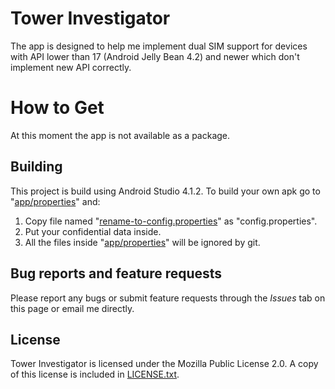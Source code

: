 # Tower Investigator
The app is designed to help me implement dual SIM support for devices with API lower than 17 (Android Jelly Bean 4.2) and newer which don't implement new API correctly.

# How to Get
At this moment the app is not available as a package.

## Building
This project is build using Android Studio 4.1.2.
To build your own apk go to "[app/properties](app/properties)" and:
 1. Copy file named "[rename-to-config.properties](app/properties/rename-to-config.properties)" as "config.properties".
 2. Put your confidential data inside.
 3. All the files inside "[app/properties](app/properties)" will be ignored by git.

## Bug reports and feature requests
Please report any bugs or submit feature requests through the *Issues* tab on this page or email me directly.

## License
Tower Investigator is licensed under the Mozilla Public License 2.0.  A copy of this license is included in [LICENSE.txt](LICENSE.txt).

